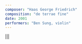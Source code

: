 ```yaml
---
composer: "Haas George Friedrich"
composition: "de terrae fine"
date: 2001
performers: "Ben Sung, violin"
---
```

|||

